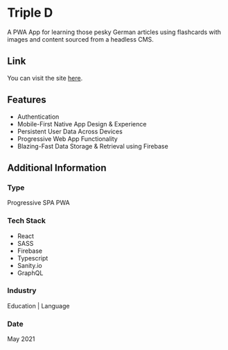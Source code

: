 # Triple D
A PWA App for learning those pesky German articles using flashcards with images and content sourced from a headless CMS.

## Link
You can visit the site [here](https://triple-d.vercel.app/).

## Features
* Authentication
* Mobile-First Native App Design & Experience
* Persistent User Data Across Devices
* Progressive Web App Functionality
* Blazing-Fast Data Storage & Retrieval using Firebase


## Additional Information

### Type
Progressive SPA PWA

### Tech Stack
* React
* SASS
* Firebase
* Typescript
* Sanity.io
* GraphQL

### Industry
Education | Language

### Date
May 2021






